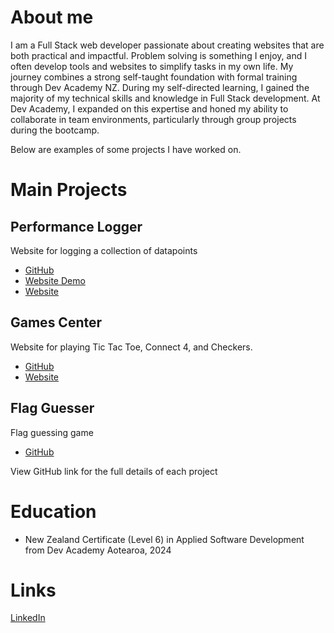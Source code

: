 # About me
I am a Full Stack web developer passionate about creating websites that are both practical and impactful. Problem solving is something I enjoy, and I often develop tools and websites to simplify tasks in my own life. My journey combines a strong self-taught foundation with formal training through Dev Academy NZ. During my self-directed learning, I gained the majority of my technical skills and knowledge in Full Stack development. At Dev Academy, I expanded on this expertise and honed my ability to collaborate in team environments, particularly through group projects during the bootcamp. 

Below are examples of some projects I have worked on.

# Main Projects
## Performance Logger
Website for logging a collection of datapoints
* [GitHub](https://github.com/katuta-mwila/performance-logger)
* [Website Demo](https://performance-logger-demo.vercel.app/)
* [Website](https://performance-logger.vercel.app/)
## Games Center
Website for playing Tic Tac Toe, Connect 4, and Checkers.
* [GitHub](https://github.com/katuta-mwila/GamesCenter)
* [Website](https://games-center.azurewebsites.net/)
## Flag Guesser
Flag guessing game
* [GitHub](https://github.com/katuta-mwila/Flag-Guesser)

View GitHub link for the full details of each project

# Education
* New Zealand Certificate (Level 6) in Applied Software Development from Dev Academy Aotearoa, 2024

# Links
[LinkedIn](https://www.linkedin.com/in/katuta-mwila-b9b498341/)
